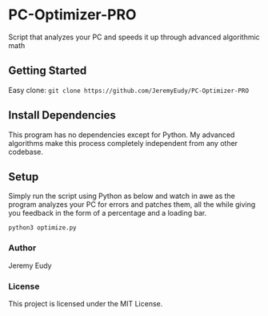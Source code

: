 # PC-Optimizer-PRO
Script that analyzes your PC and speeds it up through advanced algorithmic math

## Getting Started
Easy clone:
```git clone https://github.com/JeremyEudy/PC-Optimizer-PRO```

## Install Dependencies
This program has no dependencies except for Python. My advanced algorithms make this process completely independent from any other codebase.

## Setup
Simply run the script using Python as below and watch in awe as the program analyzes your PC for errors and patches them, all the while giving you feedback in the form of a percentage and a loading bar.

```python3 optimize.py```

### Author
Jeremy Eudy

### License
This project is licensed under the MIT License.
